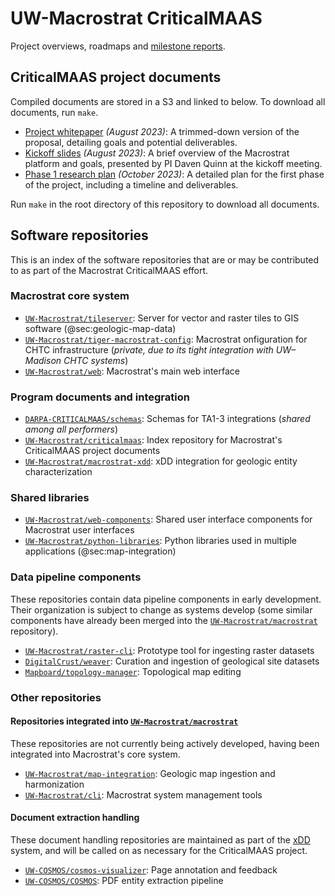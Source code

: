 # UW-Macrostrat CriticalMAAS

Project overviews, roadmaps and
[milestone reports](https://github.com/UW-Macrostrat/CriticalMAAS/blob/main/milestones.md).

## CriticalMAAS project documents

Compiled documents are stored in a S3 and linked to below. To download all
documents, run `make`.

- [Project whitepaper](https://s3.macrostrat.chtc.io/web-assets/media/criticalmaas/-2023-08-CriticalMAAS-UW-whitepaper.pdf)
  _(August 2023)_: A trimmed-down version of the proposal, detailing goals and
  potential deliverables.
- [Kickoff slides](https://s3.macrostrat.chtc.io/web-assets/media/criticalmaas/2023-08-CriticalMAAS-kickoff-slides.pdf)
  _(August 2023)_: A brief overview of the Macrostrat platform and goals,
  presented by PI Daven Quinn at the kickoff meeting.
- [Phase 1 research plan](https://s3.macrostrat.chtc.io/web-assets/media/criticalmaas/2023-10-CriticalMAAS-Phase-1-research-plan.pdf)
  _(October 2023)_: A detailed plan for the first phase of the project,
  including a timeline and deliverables.

Run `make` in the root directory of this repository to download all documents.

## Software repositories

This is an index of the software repositories that are or may be contributed to
as part of the Macrostrat CriticalMAAS effort.

### Macrostrat core system

- [`UW-Macrostrat/tileserver`](https://github.com/UW-Macrostrat/tileserver):
  Server for vector and raster tiles to GIS software (@sec:geologic-map-data)
- [`UW-Macrostrat/tiger-macrostrat-config`](https://github.com/UW-Macrostrat/tiger-macrostrat-config):
  Macrostrat onfiguration for CHTC infrastructure (_private, due to its tight
  integration with UW–Madison CHTC systems_)
- [`UW-Macrostrat/web`](https://github.com/UW-Macrostrat/web): Macrostrat's main
  web interface

### Program documents and integration

- [`DARPA-CRITICALMAAS/schemas`](https://github.com/DARPA-CRITICALMAAS/schemas):
  Schemas for TA1-3 integrations (_shared among all performers_)
- [`UW-Macrostrat/criticalmaas`](https://github.com/UW-Macrostrat/criticalmaas):
  Index repository for Macrostrat's CriticalMAAS project documents
- [`UW-Macrostrat/macrostrat-xdd`](https://github.com/UW-Macrostrat/macrostrat-xdd):
  xDD integration for geologic entity characterization

### Shared libraries

- [`UW-Macrostrat/web-components`](https://github.com/UW-Macrostrat/web-components):
  Shared user interface components for Macrostrat user interfaces
- [`UW-Macrostrat/python-libraries`](https://github.com/UW-Macrostrat/python-libraries):
  Python libraries used in multiple applications (@sec:map-integration)

### Data pipeline components

These repositories contain data pipeline components in early development. Their
organization is subject to change as systems develop (some similar components
have already been merged into the
[`UW-Macrostrat/macrostrat`](https://github.com/UW-Macrostrat/macrostrat)
repository).

- [`UW-Macrostrat/raster-cli`](https://github.com/UW-Macrostrat/raster-cli):
  Prototype tool for ingesting raster datasets
- [`DigitalCrust/weaver`](https://github.com/digitalcrust/weaver): Curation and
  ingestion of geological site datasets
- [`Mapboard/topology-manager`](https://github.com/Mapboard/topology-manager):
  Topological map editing

### Other repositories

#### Repositories integrated into [`UW-Macrostrat/macrostrat`](https://github.com/UW-Macrostrat/macrostrat)

These repositories are not currently being actively developed, having been
integrated into Macrostrat's core system.

- [`UW-Macrostrat/map-integration`](https://github.com/UW-Macrostrat/map-integration):
  Geologic map ingestion and harmonization
- [`UW-Macrostrat/cli`](https://github.com/UW-Macrostrat/cli): Macrostrat system
  management tools

#### Document extraction handling

These document handling repositories are maintained as part of the
[xDD](https://xdd.wisc.edu/) system, and will be called on as necessary for the
CriticalMAAS project.

- [`UW-COSMOS/cosmos-visualizer`](https://github.com/UW-COSMOS/cosmos-visualizer):
  Page annotation and feedback
- [`UW-COSMOS/COSMOS`](https://github.com/UW-COSMOS/COSMOS): PDF entity
  extraction pipeline
